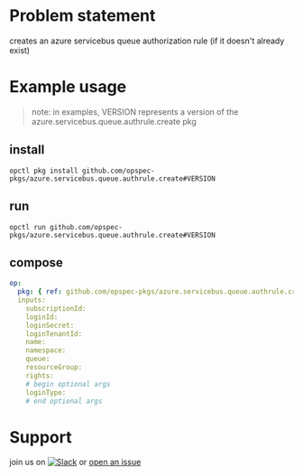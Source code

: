 # Problem statement
creates an azure servicebus queue authorization rule (if it doesn't already exist)

# Example usage

> note: in examples, VERSION represents a version of the azure.servicebus.queue.authrule.create pkg

## install

```shell
opctl pkg install github.com/opspec-pkgs/azure.servicebus.queue.authrule.create#VERSION
```

## run

```
opctl run github.com/opspec-pkgs/azure.servicebus.queue.authrule.create#VERSION
```

## compose

```yaml
op:
  pkg: { ref: github.com/opspec-pkgs/azure.servicebus.queue.authrule.create#VERSION }
  inputs: 
    subscriptionId:
    loginId:
    loginSecret:
    loginTenantId:
    name:
    namespace:
    queue:
    resourceGroup:
    rights:
    # begin optional args
    loginType:
    # end optional args
```

# Support

join us on [![Slack](https://opspec-slackin.herokuapp.com/badge.svg)](https://opspec-slackin.herokuapp.com/)
or [open an issue](https://github.com/opspec-pkgs/azure.servicebus.queue.authrule.create/issues)
